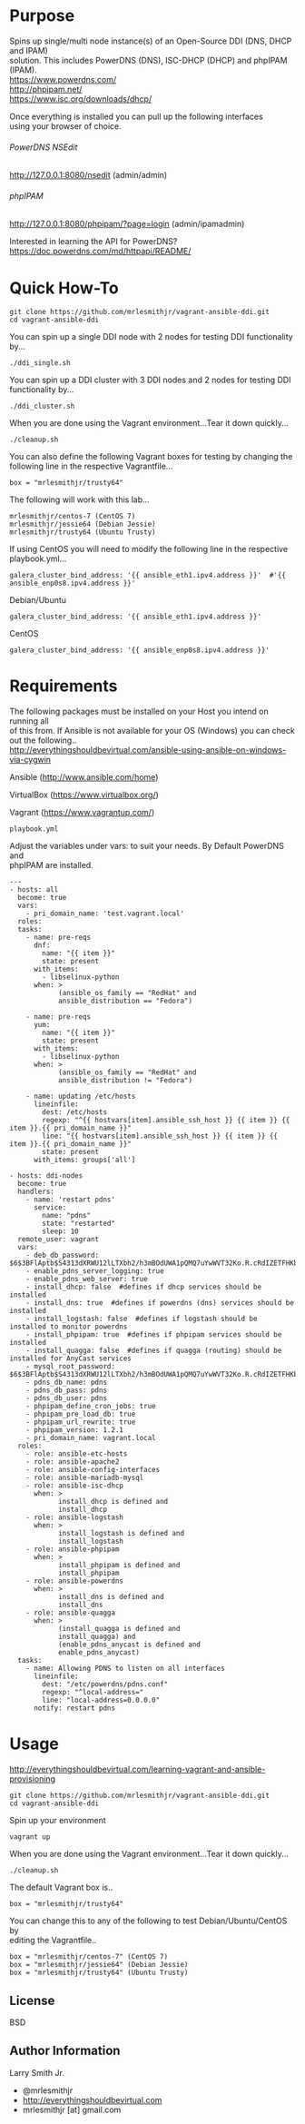 Purpose
=======

Spins up single/multi node instance(s) of an Open-Source DDI (DNS, DHCP and IPAM)  
solution. This includes PowerDNS (DNS), ISC-DHCP (DHCP) and phpIPAM (IPAM).    
https://www.powerdns.com/  
http://phpipam.net/  
https://www.isc.org/downloads/dhcp/  

Once everything is installed you can pull up the following interfaces  
using your browser of choice.  

###### PowerDNS NSEdit
http://127.0.0.1:8080/nsedit  (admin/admin)

###### phpIPAM

http://127.0.0.1:8080/phpipam/?page=login  (admin/ipamadmin)

Interested in learning the API for PowerDNS?
https://doc.powerdns.com/md/httpapi/README/

Quick How-To
============
````
git clone https://github.com/mrlesmithjr/vagrant-ansible-ddi.git
cd vagrant-ansible-ddi
````
You can spin up a single DDI node with 2 nodes for testing DDI functionality  
by...  
````
./ddi_single.sh
````
You can spin up a DDI cluster with 3 DDI nodes and 2 nodes for testing DDI  
functionality by...
````
./ddi_cluster.sh
````
When you are done using the Vagrant environment...Tear it down quickly...
````
./cleanup.sh
````
You can also define the following Vagrant boxes for testing by changing the  
following line in the respective Vagrantfile...
````
box = "mrlesmithjr/trusty64"
````
The following will work with this lab...
````
mrlesmithjr/centos-7 (CentOS 7)
mrlesmithjr/jessie64 (Debian Jessie)
mrlesmithjr/trusty64 (Ubuntu Trusty)
````
If using CentOS you will need to modify the following line in the respective  
playbook.yml...
````
galera_cluster_bind_address: '{{ ansible_eth1.ipv4.address }}'  #'{{ ansible_enp0s8.ipv4.address }}'
````
Debian/Ubuntu
````
galera_cluster_bind_address: '{{ ansible_eth1.ipv4.address }}'
````
CentOS
````
galera_cluster_bind_address: '{{ ansible_enp0s8.ipv4.address }}'
````

Requirements
============

The following packages must be installed on your Host you intend on running all  
of this from. If Ansible is not available for your OS (Windows) you can check  
out the following..  
http://everythingshouldbevirtual.com/ansible-using-ansible-on-windows-via-cygwin

Ansible (http://www.ansible.com/home)

VirtualBox (https://www.virtualbox.org/)

Vagrant (https://www.vagrantup.com/)

````
playbook.yml
````
Adjust the variables under vars: to suit your needs. By Default PowerDNS and  
phpIPAM are installed.  
````
---
- hosts: all
  become: true
  vars:
    - pri_domain_name: 'test.vagrant.local'
  roles:
  tasks:
    - name: pre-reqs
      dnf:
        name: "{{ item }}"
        state: present
      with_items:
        - libselinux-python
      when: >
            (ansible_os_family == "RedHat" and
            ansible_distribution == "Fedora")

    - name: pre-reqs
      yum:
        name: "{{ item }}"
        state: present
      with_items:
        - libselinux-python
      when: >
            (ansible_os_family == "RedHat" and
            ansible_distribution != "Fedora")

    - name: updating /etc/hosts
      lineinfile:
        dest: /etc/hosts
        regexp: "^{{ hostvars[item].ansible_ssh_host }} {{ item }} {{ item }}.{{ pri_domain_name }}"
        line: "{{ hostvars[item].ansible_ssh_host }} {{ item }} {{ item }}.{{ pri_domain_name }}"
        state: present
      with_items: groups['all']

- hosts: ddi-nodes
  become: true
  handlers:
    - name: 'restart pdns'
      service:
        name: "pdns"
        state: "restarted"
        sleep: 10
  remote_user: vagrant
  vars:
    - deb_db_password: $6$3BFlAptb$S4313dXRWU12lLTXbh2/h3mBOdUWA1pQMQ7uYwWVT32Ko.R.cRdIZETFHKbgdpWRNbRe6XoKECIEFxqgFu2vp.
    - enable_pdns_server_logging: true
    - enable_pdns_web_server: true
    - install_dhcp: false  #defines if dhcp services should be installed
    - install_dns: true  #defines if powerdns (dns) services should be installed
    - install_logstash: false  #defines if logstash should be installed to monitor powerdns
    - install_phpipam: true  #defines if phpipam services should be installed
    - install_quagga: false  #defines if quagga (routing) should be installed for AnyCast services
    - mysql_root_password: $6$3BFlAptb$S4313dXRWU12lLTXbh2/h3mBOdUWA1pQMQ7uYwWVT32Ko.R.cRdIZETFHKbgdpWRNbRe6XoKECIEFxqgFu2vp.
    - pdns_db_name: pdns
    - pdns_db_pass: pdns
    - pdns_db_user: pdns
    - phpipam_define_cron_jobs: true
    - phpipam_pre_load_db: true
    - phpipam_url_rewrite: true
    - phpipam_version: 1.2.1
    - pri_domain_name: vagrant.local
  roles:
    - role: ansible-etc-hosts
    - role: ansible-apache2
    - role: ansible-config-interfaces
    - role: ansible-mariadb-mysql
    - role: ansible-isc-dhcp
      when: >
            install_dhcp is defined and
            install_dhcp
    - role: ansible-logstash
      when: >
            install_logstash is defined and
            install_logstash
    - role: ansible-phpipam
      when: >
            install_phpipam is defined and
            install_phpipam
    - role: ansible-powerdns
      when: >
            install_dns is defined and
            install_dns
    - role: ansible-quagga
      when: >
            (install_quagga is defined and
            install_quagga) and
            (enable_pdns_anycast is defined and
            enable_pdns_anycast)
  tasks:
    - name: Allowing PDNS to listen on all interfaces
      lineinfile:
        dest: "/etc/powerdns/pdns.conf"
        regexp: "^local-address="
        line: "local-address=0.0.0.0"
      notify: restart pdns
````

Usage
=====

http://everythingshouldbevirtual.com/learning-vagrant-and-ansible-provisioning

````
git clone https://github.com/mrlesmithjr/vagrant-ansible-ddi.git
cd vagrant-ansible-ddi
````
Spin up your environment
````
vagrant up
````
When you are done using the Vagrant environment...Tear it down quickly...
````
./cleanup.sh
````

The default Vagrant box is..  
````
box = "mrlesmithjr/trusty64"
````
You can change this to any of the following to test Debian/Ubuntu/CentOS by  
editing the Vagrantfile..  
````
box = "mrlesmithjr/centos-7" (CentOS 7)
box = "mrlesmithjr/jessie64" (Debian Jessie)
box = "mrlesmithjr/trusty64" (Ubuntu Trusty)
````
License
-------

BSD

Author Information
------------------

Larry Smith Jr.
- @mrlesmithjr
- http://everythingshouldbevirtual.com
- mrlesmithjr [at] gmail.com
